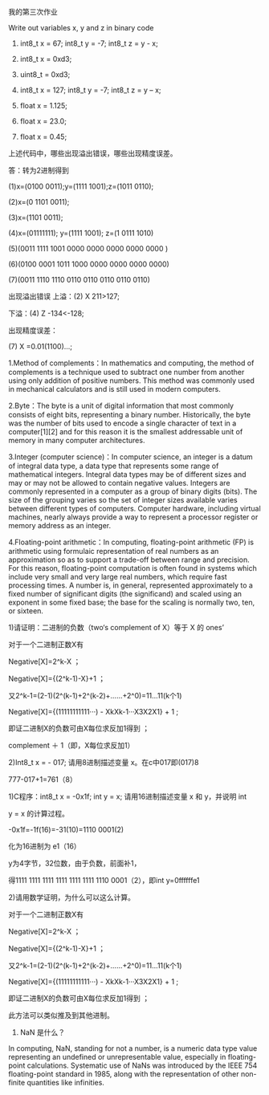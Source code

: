 我的第三次作业

Write out variables x, y and z in binary code

1) int8_t x = 67; int8_t y = -7; int8_t z = y - x;

2) int8_t x = 0xd3;

3) uint8_t = 0xd3;

4) int8_t x = 127; int8_t y = -7; int8_t z = y – x;

5) float x = 1.125;

6) float x = 23.0;

7) float x = 0.45;

上述代码中，哪些出现溢出错误，哪些出现精度误差。

答：转为2进制得到

(1)x=(0100 0011);y=(1111 1001);z=(1011 0110);

(2)x=(0 1101 0011);

(3)x=(1101 0011);

(4)x=(01111111); y=(1111 1001); z=(1 0111 1010)

(5)(0011 1111 1001 0000 0000 0000 0000 0000 )

(6)(0100 0001 1011 1000 0000 0000 0000 0000)

(7)(0011 1110 1110 0110 0110 0110 0110 0110)

出现溢出错误
上溢：(2) X 211>127;

下溢：(4) Z -134<-128;

出现精度误差：

(7) X =0.01(1100)...;

1.Method of complements：In mathematics and computing, the method of complements is a technique used to subtract one number from another using only addition of positive numbers. This method was commonly used in mechanical calculators and is still used in modern computers.

2.Byte：The byte is a unit of digital information that most commonly consists of eight bits, representing a binary number. Historically, the byte was the number of bits used to encode a single character of text in a computer[1][2] and for this reason it is the smallest addressable unit of memory in many computer architectures.

3.Integer (computer science)：In computer science, an integer is a datum of integral data type, a data type that represents some range of mathematical integers. Integral data types may be of different sizes and may or may not be allowed to contain negative values. Integers are commonly represented in a computer as a group of binary digits (bits). The size of the grouping varies so the set of integer sizes available varies between different types of computers. Computer hardware, including virtual machines, nearly always provide a way to represent a processor register or memory address as an integer.

4.Floating-point arithmetic：In computing, floating-point arithmetic (FP) is arithmetic using formulaic representation of real numbers as an approximation so as to support a trade-off between range and precision. For this reason, floating-point computation is often found in systems which include very small and very large real numbers, which require fast processing times. A number is, in general, represented approximately to a fixed number of significant digits (the significand) and scaled using an exponent in some fixed base; the base for the scaling is normally two, ten, or sixteen. 

1)请证明：二进制的负数（two‘s complement of X）等于 X 的 ones’

对于一个二进制正数X有

Negative[X]=2^k-X ；

Negative[X]={(2^k-1)-X}+1 ；

又2^k-1=(2-1)(2^(k-1)+2^(k-2)+......+2^0)=11...11(k个1)

Negative[X]={(11111111111···) - XkXk-1···X3X2X1} + 1 ;

即证二进制X的负数可由X每位求反加1得到 ；

complement ＋ 1（即，X每位求反加1）

2)Int8_t x = - 017; 请用8进制描述变量 x。在c中017即(017)8 

777-017+1=761（8）

1)C程序：int8_t x = -0x1f; int y = x; 请用16进制描述变量 x 和 y，并说明 int

y = x 的计算过程。

-0x1f=-1f(16)=-31(10)=1110 0001(2)

化为16进制为 e1（16）

y为4字节，32位数，由于负数，前面补1，

得1111 1111 1111 1111 1111 1111 1110 0001（2），即int y=0ffffffe1

2)请用数学证明，为什么可以这么计算。

对于一个二进制正数X有

Negative[X]=2^k-X ；

Negative[X]={(2^k-1)-X}+1 ；

又2^k-1=(2-1)(2^(k-1)+2^(k-2)+......+2^0)=11...11(k个1)

Negative[X]={(11111111111···) - XkXk-1···X3X2X1} + 1 ;

即证二进制X的负数可由X每位求反加1得到 ；

此方法可以类似推及到其他进制。

1) NaN 是什么？

In computing, NaN, standing for not a number, is a numeric data type value representing an undefined or unrepresentable value, especially in floating-point calculations. Systematic use of NaNs was introduced by the IEEE 754 floating-point standard in 1985, along with the representation of other non-finite quantities like infinities.